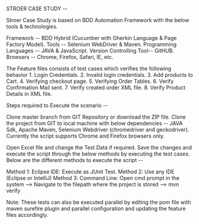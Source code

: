 STROER CASE STUDY --

Stroer Case Study is based on BDD Automation Framework with the below tools & technologies.

Framework	            --  BDD Hybrid (Cucumber with Gherkin Language & Page Factory Model).
Tools	                --  Selenium WebDriver & Maven.
Programming Languages   --	JAVA & JavaScript.
Version Controlling Tool--	GitHUB.
Browsers	            --  Chrome, Firefox, Safari, IE, etc.

The Feature files consists of test cases which verifies the following behavior
    1. Login Credentials.
    2. Invalid login credentials.
    3. Add products to Cart.
    4. Verifying checkout page.
    5. Verifying Order Tables.
    6. Verify Confirmation Mail sent.
    7. Verify created order XML file.
    8. Verify Product Details in XML file.

Steps required to Execute the scenario --

Clone master branch from GIT Repository or download the ZIP file.
Clone the project from GIT to local machine with below dependencies -- JAVA Sdk, Apache Maven, Selenium Webdriver (chromedriver and geckodriver).
Currently the script supports Chrome and Firefox browsers only.

Open Excel file and change the Test Data if required. 
Save the changes and execute the script through the below methods by executing the test cases. 
Below are the different methods to execute the script --

Method 1: Eclipse IDE: Execute as JUnit Test.
Method 2: Use any IDE (Eclipse or IntelliJ)
Method 3: Command Line: Open cmd prompt in the system --> Navigate to the filepath where the project is stored --> mvn verify

Note: These tests can also be executed parallel by editing the pom file with maven surefire plugin and parallel configuration and updating the feature files accordingly.
